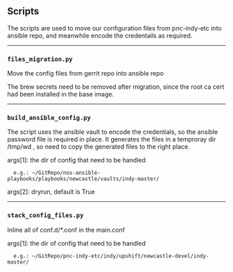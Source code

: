## Scripts

The scripts are used to move our configuration files from pnc-indy-etc into ansible repo,  and meanwhile encode the credentails as required.  

---
### `files_migration.py`
Move the config files from gerrit repo into ansible repo

The brew secrets need to be removed after migration, since the root ca cert had been installed in the base image.

---
### `build_ansible_config.py`
The script uses the ansible vault to encode the credentials, so the ansible password file is required in place.
It generates the files in a temproray dir /tmp/wd , so need to copy the generated files to the right place.

args[1]: the dir of config that need to be handled  
```
  e.g.: ~/GitRepo/nos-ansible-playbooks/playbooks/newcastle/vaults/indy-master/  
```
args[2]: dryrun, default is True

---
### `stack_config_files.py`
Inline all of conf.d/*.conf in the main.conf


args[1]: the dir of config that need to be handled  
```
  e.g.: ~/GitRepo/pnc-indy-etc/indy/upshift/newcastle-devel/indy-master/
```

